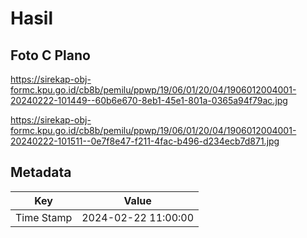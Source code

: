 # Hasil

## Foto C Plano

https://sirekap-obj-formc.kpu.go.id/cb8b/pemilu/ppwp/19/06/01/20/04/1906012004001-20240222-101449--60b6e670-8eb1-45e1-801a-0365a94f79ac.jpg

https://sirekap-obj-formc.kpu.go.id/cb8b/pemilu/ppwp/19/06/01/20/04/1906012004001-20240222-101511--0e7f8e47-f211-4fac-b496-d234ecb7d871.jpg


## Metadata

| Key        | Value               |
| ---------- | ------------------- |
| Time Stamp | 2024-02-22 11:00:00 |



